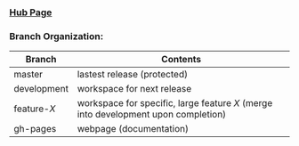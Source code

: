 ### [Hub Page](https://saerustierialis.github.io/tModLoader_ExperienceAndClasses/)

### Branch Organization:
| Branch | Contents |
| ------ | ----------- |
| master | lastest release (protected) |
| development | workspace for next release |
| feature-*X* | workspace for specific, large feature *X* (merge into development upon completion) |
| gh-pages | webpage (documentation) |
